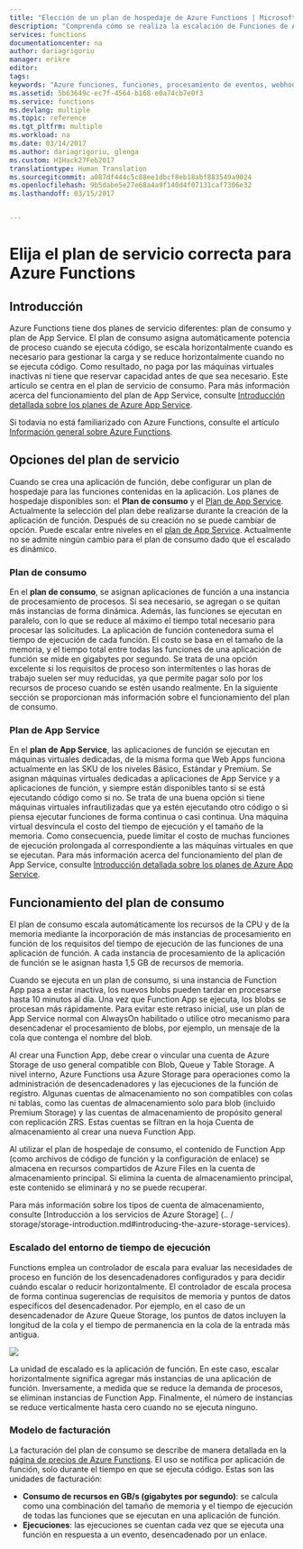 ```yaml
---
title: "Elección de un plan de hospedaje de Azure Functions | Microsoft Docs"
description: "Comprenda cómo se realiza la escalación de Funciones de Azure para satisfacer las necesidades de las cargas de trabajo orientadas a eventos."
services: functions
documentationcenter: na
author: dariagrigoriu
manager: erikre
editor: 
tags: 
keywords: "Azure funciones, funciones, procesamiento de eventos, webhooks, proceso dinámico, arquitectura sin servidor"
ms.assetid: 5b63649c-ec7f-4564-b168-e0a74cb7e0f3
ms.service: functions
ms.devlang: multiple
ms.topic: reference
ms.tgt_pltfrm: multiple
ms.workload: na
ms.date: 03/14/2017
ms.author: dariagrigoriu, glenga
ms.custom: H1Hack27Feb2017
translationtype: Human Translation
ms.sourcegitcommit: a087df444c5c88ee1dbcf8eb18abf883549a9024
ms.openlocfilehash: 9b5dabe5e27e68a4a9f140d4f07131caf7306e32
ms.lasthandoff: 03/15/2017


---
```

# <a name="choose-the-correct-service-plan-for-azure-functions"></a>Elija el plan de servicio correcta para Azure Functions

## <a name="introduction"></a>Introducción

Azure Functions tiene dos planes de servicio diferentes: plan de consumo y plan de App Service. El plan de consumo asigna automáticamente potencia de proceso cuando se ejecuta código, se escala horizontalmente cuando es necesario para gestionar la carga y se reduce horizontalmente cuando no se ejecuta código. Como resultado, no paga por las máquinas virtuales inactivas ni tiene que reservar capacidad antes de que sea necesario. Este artículo se centra en el plan de servicio de consumo. Para más información acerca del funcionamiento del plan de App Service, consulte [Introducción detallada sobre los planes de Azure App Service](../app-service/azure-web-sites-web-hosting-plans-in-depth-overview.md). 

Si todavía no está familiarizado con Azure Functions, consulte el artículo [Información general sobre Azure Functions](functions-overview.md).

## <a name="service-plan-options"></a>Opciones del plan de servicio

Cuando se crea una aplicación de función, debe configurar un plan de hospedaje para las funciones contenidas en la aplicación. Los planes de hospedaje disponibles son: el **Plan de consumo** y el [Plan de App Service](../app-service/azure-web-sites-web-hosting-plans-in-depth-overview.md). Actualmente la selección del plan debe realizarse durante la creación de la aplicación de función. Después de su creación no se puede cambiar de opción. Puede escalar entre niveles en el [plan de App Service](../app-service/azure-web-sites-web-hosting-plans-in-depth-overview.md). Actualmente no se admite ningún cambio para el plan de consumo dado que el escalado es dinámico.

### <a name="consumption-plan"></a>Plan de consumo

En el **plan de consumo**, se asignan aplicaciones de función a una instancia de procesamiento de procesos. Si sea necesario, se agregan o se quitan más instancias de forma dinámica. Además, las funciones se ejecutan en paralelo, con lo que se reduce al máximo el tiempo total necesario para procesar las solicitudes. La aplicación de función contenedora suma el tiempo de ejecución de cada función. El costo se basa en el tamaño de la memoria, y el tiempo total entre todas las funciones de una aplicación de función se mide en gigabytes por segundo. Se trata de una opción excelente si los requisitos de proceso son intermitentes o las horas de trabajo suelen ser muy reducidas, ya que permite pagar solo por los recursos de proceso cuando se estén usando realmente. En la siguiente sección se proporcionan más información sobre el funcionamiento del plan de consumo.

### <a name="app-service-plan"></a>Plan de App Service

En el **plan de App Service**, las aplicaciones de función se ejecutan en máquinas virtuales dedicadas, de la misma forma que Web Apps funciona actualmente en las SKU de los niveles Básico, Estándar y Premium. Se asignan máquinas virtuales dedicadas a aplicaciones de App Service y a aplicaciones de función, y siempre están disponibles tanto si se está ejecutando código como si no. Se trata de una buena opción si tiene máquinas virtuales infrautilizadas que ya estén ejecutando otro código o si piensa ejecutar funciones de forma continua o casi continua. Una máquina virtual desvincula el costo del tiempo de ejecución y el tamaño de la memoria. Como consecuencia, puede limitar el costo de muchas funciones de ejecución prolongada al correspondiente a las máquinas virtuales en que se ejecutan. Para más información acerca del funcionamiento del plan de App Service, consulte [Introducción detallada sobre los planes de Azure App Service](../app-service/azure-web-sites-web-hosting-plans-in-depth-overview.md). 

## <a name="how-the-consumption-plan-works"></a>Funcionamiento del plan de consumo

El plan de consumo escala automáticamente los recursos de la CPU y de la memoria mediante la incorporación de más instancias de procesamiento en función de los requisitos del tiempo de ejecución de las funciones de una aplicación de función. A cada instancia de procesamiento de la aplicación de función se le asignan hasta 1,5 GB de recursos de memoria.

Cuando se ejecuta en un plan de consumo, si una instancia de Function App pasa a estar inactiva, los nuevos blobs pueden tardar en procesarse hasta 10 minutos al día. Una vez que Function App se ejecuta, los blobs se procesan más rápidamente. Para evitar este retraso inicial, use un plan de App Service normal con AlwaysOn habilitado o utilice otro mecanismo para desencadenar el procesamiento de blobs, por ejemplo, un mensaje de la cola que contenga el nombre del blob. 

Al crear una Function App, debe crear o vincular una cuenta de Azure Storage de uso general compatible con Blob, Queue y Table Storage. A nivel interno, Azure Functions usa Azure Storage para operaciones como la administración de desencadenadores y las ejecuciones de la función de registro. Algunas cuentas de almacenamiento no son compatibles con colas ni tablas, como las cuentas de almacenamiento solo para blob (incluido Premium Storage) y las cuentas de almacenamiento de propósito general con replicación ZRS. Estas cuentas se filtran en la hoja Cuenta de almacenamiento al crear una nueva Function App.

Al utilizar el plan de hospedaje de consumo, el contenido de Function App (como archivos de código de función y la configuración de enlace) se almacena en recursos compartidos de Azure Files en la cuenta de almacenamiento principal. Si elimina la cuenta de almacenamiento principal, este contenido se eliminará y no se puede recuperar.

Para más información sobre los tipos de cuenta de almacenamiento, consulte [Introducción a los servicios de Azure Storage] (.. / storage/storage-introduction.md#introducing-the-azure-storage-services).

### <a name="runtime-scaling"></a>Escalado del entorno de tiempo de ejecución

Functions emplea un controlador de escala para evaluar las necesidades de proceso en función de los desencadenadores configurados y para decidir cuándo escalar o reducir horizontalmente. El controlador de escala procesa de forma continua sugerencias de requisitos de memoria y puntos de datos específicos del desencadenador. Por ejemplo, en el caso de un desencadenador de Azure Queue Storage, los puntos de datos incluyen la longitud de la cola y el tiempo de permanencia en la cola de la entrada más antigua.

![](./media/functions-scale/central-listener.png)

La unidad de escalado es la aplicación de función. En este caso, escalar horizontalmente significa agregar más instancias de una aplicación de función. Inversamente, a medida que se reduce la demanda de procesos, se eliminan instancias de Function App. Finalmente, el número de instancias se reduce verticalmente hasta cero cuando no se ejecuta ninguno. 

### <a name="billing-model"></a>Modelo de facturación

La facturación del plan de consumo se describe de manera detallada en la [página de precios de Azure Functions](https://azure.microsoft.com/pricing/details/functions). El uso se notifica por aplicación de función, solo durante el tiempo en que se ejecuta código. Estas son las unidades de facturación: 
* **Consumo de recursos en GB/s (gigabytes por segundo)**: se calcula como una combinación del tamaño de memoria y el tiempo de ejecución de todas las funciones que se ejecutan en una aplicación de función. 
* **Ejecuciones**: las ejecuciones se cuentan cada vez que se ejecuta una función en respuesta a un evento, desencadenado por un enlace.


